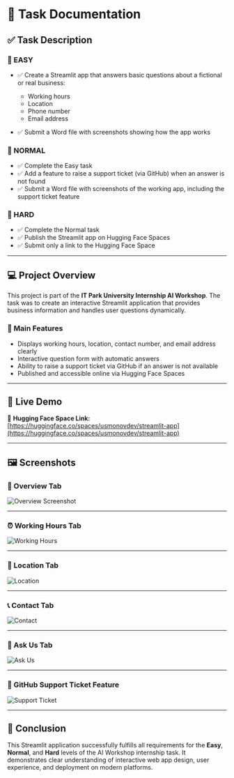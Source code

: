 # 🌟 Task Documentation

## ✅ Task Description

### 🔹 EASY

- ✅ Create a Streamlit app that answers basic questions about a fictional or real business:

  - Working hours
  - Location
  - Phone number
  - Email address

- ✅ Submit a Word file with screenshots showing how the app works

### 🔸 NORMAL

- ✅ Complete the Easy task
- ✅ Add a feature to raise a support ticket (via GitHub) when an answer is not found
- ✅ Submit a Word file with screenshots of the working app, including the support ticket feature

### 🔺 HARD

- ✅ Complete the Normal task
- ✅ Publish the Streamlit app on Hugging Face Spaces
- ✅ Submit only a link to the Hugging Face Space

---

## 💻 Project Overview

This project is part of the **IT Park University Internship AI Workshop**. The task was to create an interactive Streamlit application that provides business information and handles user questions dynamically.

### 🎯 Main Features

- Displays working hours, location, contact number, and email address clearly
- Interactive question form with automatic answers
- Ability to raise a support ticket via GitHub if an answer is not available
- Published and accessible online via Hugging Face Spaces

---

## 🚀 Live Demo

🔗 **Hugging Face Space Link:** [https://huggingface.co/spaces/usmonovdev/streamlit-app](https://huggingface.co/spaces/usmonovdev/streamlit-app)

---

## 🖼️ Screenshots

### 🏢 Overview Tab

![Overview Screenshot](https://github.com/user-attachments/assets/eec418e4-376e-4ee8-99bf-3d1f0bf6d9ae)

---

### ⏰ Working Hours Tab

![Working Hours](https://github.com/user-attachments/assets/afcdc51b-ff2f-4522-9d46-13878c38c90c)

---

### 📍 Location Tab

![Location](https://github.com/user-attachments/assets/d8c24134-07bb-4307-9a08-508873c6deef)

---

### 📞 Contact Tab

![Contact](https://github.com/user-attachments/assets/7cfb10bd-4f99-4a98-ad2e-95f6ef3be129)

---

### 💬 Ask Us Tab

![Ask Us](https://github.com/user-attachments/assets/f74c49b0-47c8-4554-91a2-cb23c611a44d)

---

### 🚨 GitHub Support Ticket Feature

![Support Ticket](https://github.com/user-attachments/assets/4e182b9e-a8b0-4afe-a35c-0824479f6111)

---

## 📄 Conclusion

This Streamlit application successfully fulfills all requirements for the **Easy**, **Normal**, and **Hard** levels of the AI Workshop internship task. It demonstrates clear understanding of interactive web app design, user experience, and deployment on modern platforms.
